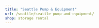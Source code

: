 ```yaml
---
title: "Seattle Pump & Equipment"
url: /seattle/seattle-pump-and-equipment/
shop: storage rental
---
```

